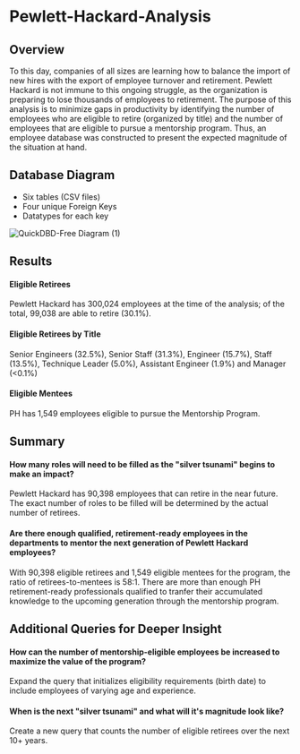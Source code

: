 # Pewlett-Hackard-Analysis

## Overview
To this day, companies of all sizes are learning how to balance the import of new hires with the export of employee turnover and retirement. Pewlett Hackard is not immune to this ongoing struggle, as the organization is preparing to lose thousands of employees to retirement. The purpose of this analysis is to minimize gaps in productivity by identifying the number of employees who are eligible to retire (organized by title) and the number of employees that are eligible to pursue a mentorship program. Thus, an employee database was constructed to present the expected magnitude of the situation at hand.

## Database Diagram
 - Six tables (CSV files)
 - Four unique Foreign Keys
 - Datatypes for each key

![QuickDBD-Free Diagram (1)](https://user-images.githubusercontent.com/102773052/173637709-e2cd119f-def2-4021-8f03-453006e7b79b.png)

## Results

#### Eligible Retirees
Pewlett Hackard has 300,024 employees at the time of the analysis; of the total, 99,038 are able to retire (30.1%).
#### Eligible Retirees by Title
Senior Engineers (32.5%), Senior Staff (31.3%), Engineer (15.7%), Staff (13.5%), Technique Leader (5.0%), Assistant Engineer (1.9%) and Manager (<0.1%)
#### Eligible Mentees
PH has 1,549 employees eligible to pursue the Mentorship Program.

## Summary

#### How many roles will need to be filled as the "silver tsunami" begins to make an impact?
Pewlett Hackard has 90,398 employees that can retire in the near future. The exact number of roles to be filled will be determined by the actual number of retirees.
#### Are there enough qualified, retirement-ready employees in the departments to mentor the next generation of Pewlett Hackard employees?
With 90,398 eligible retirees and 1,549 eligible mentees for the program, the ratio of retirees-to-mentees is 58:1. There are more than enough PH retirement-ready professionals qualified to tranfer their accumulated knowledge to the upcoming generation through the mentorship program.

## Additional Queries for Deeper Insight

#### How can the number of mentorship-eligible employees be increased to maximize the value of the program?
Expand the query that initializes eligibility requirements (birth date) to include employees of varying age and experience.
#### When is the next "silver tsunami" and what will it's magnitude look like?
Create a new query that counts the number of eligible retirees over the next 10+ years.
